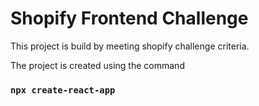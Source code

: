 # Shopify Frontend Challenge

This project is build by meeting shopify challenge criteria.

The project is created using the command

### `npx create-react-app`
